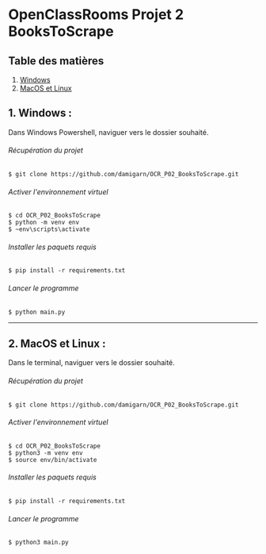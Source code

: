 # OpenClassRooms Projet 2 BooksToScrape

## Table des matières

1. [Windows](#id-section1)
2. [MacOS et Linux](#id-section2)

<div id='id-section1'></div>

## 1. Windows :
Dans Windows Powershell, naviguer vers le dossier souhaité.
###### Récupération du projet

    $ git clone https://github.com/damigarn/OCR_P02_BooksToScrape.git

###### Activer l'environnement virtuel
    $ cd OCR_P02_BooksToScrape 
    $ python -m venv env 
    $ ~env\scripts\activate
    
###### Installer les paquets requis
    $ pip install -r requirements.txt

###### Lancer le programme
    $ python main.py


<div id='id-section2'></div>

---------

## 2. MacOS et Linux :
Dans le terminal, naviguer vers le dossier souhaité.
###### Récupération du projet

    $ git clone https://github.com/damigarn/OCR_P02_BooksToScrape.git

###### Activer l'environnement virtuel
    $ cd OCR_P02_BooksToScrape 
    $ python3 -m venv env 
    $ source env/bin/activate
    
###### Installer les paquets requis
    $ pip install -r requirements.txt

###### Lancer le programme
    $ python3 main.py
